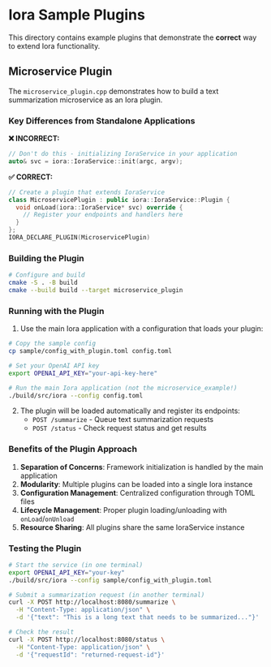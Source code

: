 # Iora Sample Plugins

This directory contains example plugins that demonstrate the **correct** way to extend Iora functionality.

## Microservice Plugin

The `microservice_plugin.cpp` demonstrates how to build a text summarization microservice as an Iora plugin.

### Key Differences from Standalone Applications

**❌ INCORRECT:**
```cpp
// Don't do this - initializing IoraService in your application
auto& svc = iora::IoraService::init(argc, argv);
```

**✅ CORRECT:**
```cpp
// Create a plugin that extends IoraService
class MicroservicePlugin : public iora::IoraService::Plugin {
  void onLoad(iora::IoraService* svc) override {
    // Register your endpoints and handlers here
  }
};
IORA_DECLARE_PLUGIN(MicroservicePlugin)
```

### Building the Plugin

```bash
# Configure and build
cmake -S . -B build
cmake --build build --target microservice_plugin
```

### Running with the Plugin

1. Use the main Iora application with a configuration that loads your plugin:

```bash
# Copy the sample config
cp sample/config_with_plugin.toml config.toml

# Set your OpenAI API key
export OPENAI_API_KEY="your-api-key-here"

# Run the main Iora application (not the microservice_example!)
./build/src/iora --config config.toml
```

2. The plugin will be loaded automatically and register its endpoints:
   - `POST /summarize` - Queue text summarization requests
   - `POST /status` - Check request status and get results

### Benefits of the Plugin Approach

1. **Separation of Concerns**: Framework initialization is handled by the main application
2. **Modularity**: Multiple plugins can be loaded into a single Iora instance
3. **Configuration Management**: Centralized configuration through TOML files
4. **Lifecycle Management**: Proper plugin loading/unloading with `onLoad`/`onUnload`
5. **Resource Sharing**: All plugins share the same IoraService instance

### Testing the Plugin

```bash
# Start the service (in one terminal)
export OPENAI_API_KEY="your-key"
./build/src/iora --config sample/config_with_plugin.toml

# Submit a summarization request (in another terminal)
curl -X POST http://localhost:8080/summarize \
  -H "Content-Type: application/json" \
  -d '{"text": "This is a long text that needs to be summarized..."}'

# Check the result
curl -X POST http://localhost:8080/status \
  -H "Content-Type: application/json" \
  -d '{"requestId": "returned-request-id"}'
```